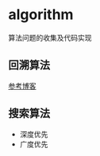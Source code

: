 # algorithm
算法问题的收集及代码实现  
## 回溯算法  
[参考博客](https://blog.csdn.net/qq_32400847/article/details/51474105)   
## 搜索算法  
* 深度优先  
* 广度优先  

